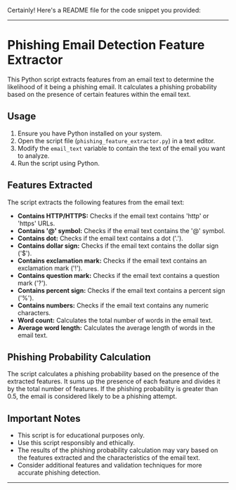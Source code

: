 Certainly! Here's a README file for the code snippet you provided:

---

# Phishing Email Detection Feature Extractor

This Python script extracts features from an email text to determine the likelihood of it being a phishing email. It calculates a phishing probability based on the presence of certain features within the email text.

## Usage

1. Ensure you have Python installed on your system.
2. Open the script file (`phishing_feature_extractor.py`) in a text editor.
3. Modify the `email_text` variable to contain the text of the email you want to analyze.
4. Run the script using Python.

## Features Extracted

The script extracts the following features from the email text:

- **Contains HTTP/HTTPS:** Checks if the email text contains 'http' or 'https' URLs.
- **Contains '@' symbol:** Checks if the email text contains the '@' symbol.
- **Contains dot:** Checks if the email text contains a dot ('.').
- **Contains dollar sign:** Checks if the email text contains the dollar sign ('$').
- **Contains exclamation mark:** Checks if the email text contains an exclamation mark ('!').
- **Contains question mark:** Checks if the email text contains a question mark ('?').
- **Contains percent sign:** Checks if the email text contains a percent sign ('%').
- **Contains numbers:** Checks if the email text contains any numeric characters.
- **Word count:** Calculates the total number of words in the email text.
- **Average word length:** Calculates the average length of words in the email text.

## Phishing Probability Calculation

The script calculates a phishing probability based on the presence of the extracted features. It sums up the presence of each feature and divides it by the total number of features. If the phishing probability is greater than 0.5, the email is considered likely to be a phishing attempt.

## Important Notes

- This script is for educational purposes only.
- Use this script responsibly and ethically.
- The results of the phishing probability calculation may vary based on the features extracted and the characteristics of the email text.
- Consider additional features and validation techniques for more accurate phishing detection.

---

